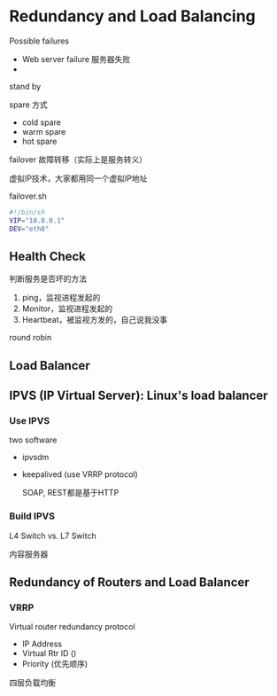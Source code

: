 # Redundancy and Load Balancing

Possible failures

- Web server failure 服务器失败
- 



stand by



spare 方式

- cold spare
- warm spare
- hot spare





failover 故障转移（实际上是服务转义）

虚拟IP技术，大家都用同一个虚拟IP地址



failover.sh

```sh
#!/bin/sh
VIP="10.0.0.1"
DEV="eth0"

```





## Health Check

判断服务是否坏的方法

1. ping，监视进程发起的
2. Monitor，监视进程发起的
3. Heartbeat，被监视方发的，自己说我没事





round robin





## Load Balancer





## IPVS (IP Virtual Server): Linux's load balancer



### Use IPVS

two software

- ipvsdm

- keepalived (use VRRP protocol)

  SOAP, REST都是基于HTTP



### Build IPVS





L4 Switch vs. L7 Switch





内容服务器





## Redundancy of Routers and Load Balancer



### VRRP

Virtual router redundancy protocol

- IP Address
- Virtual Rtr ID ()
- Priority (优先顺序)







四层负载均衡
